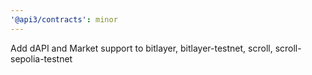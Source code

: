 ```yaml
---
'@api3/contracts': minor
---
```


Add dAPI and Market support to bitlayer, bitlayer-testnet, scroll, scroll-sepolia-testnet
